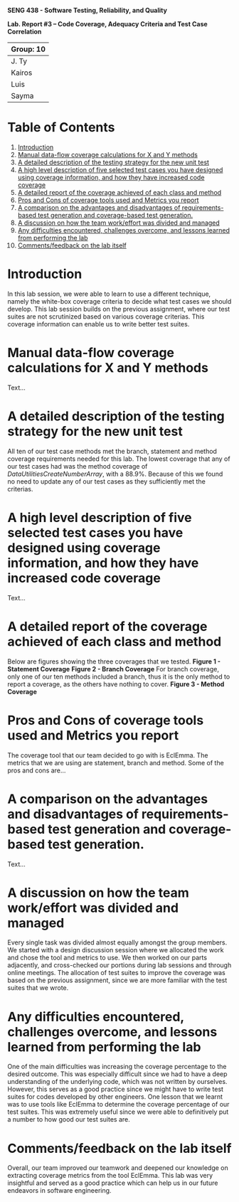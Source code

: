 **SENG 438 - Software Testing, Reliability, and Quality**

**Lab. Report #3 – Code Coverage, Adequacy Criteria and Test Case Correlation**

| Group: 10      |
|-----------------|
|J. Ty|   
|Kairos|   
|Luis|   
|Sayma|

# Table of Contents
1. [Introduction](#introduction)
2. [Manual data-flow coverage calculations for X and Y methods](#par1)
3. [A detailed description of the testing strategy for the new unit test](#par2)
4. [A high level description of five selected test cases you have designed using coverage information, and how they have increased code coverage](#par3)
5. [A detailed report of the coverage achieved of each class and method](#par4)
6. [Pros and Cons of coverage tools used and Metrics you report](#par5)
7. [A comparison on the advantages and disadvantages of requirements-based test generation and coverage-based test generation.](#par6)
8. [A discussion on how the team work/effort was divided and managed](#par7)
9. [Any difficulties encountered, challenges overcome, and lessons learned from performing the lab](#par8)
10. [Comments/feedback on the lab itself](#par9)


# Introduction <a name="introduction"></a>
In this lab session, we were able to learn to use a different technique, namely the white-box coverage criteria to decide what test cases we should develop. This lab session builds on the previous assignment, where our test suites are not scrutinized based on various coverage criterias. This coverage information can enable us to write better test suites.


# Manual data-flow coverage calculations for X and Y methods <a name="par1"></a>
Text…


# A detailed description of the testing strategy for the new unit test <a name="par2"></a>
All ten of our test case methods met the branch, statement and method coverage requirements needed for this lab. The lowest coverage that any of our test cases had was the method coverage of *DataUtilitiesCreateNumberArray*, with a 88.9%. Because of this we found no need to update any of our test cases as they sufficiently met the criterias. 


# A high level description of five selected test cases you have designed using coverage information, and how they have increased code coverage <a name="par3"></a>
Text…


# A detailed report of the coverage achieved of each class and method <a name="par4"></a>
Below are figures showing the three coverages that we tested.
**Figure 1 - Statement Coverage**
**Figure 2 - Branch Coverage**
For branch coverage, only one of our ten methods included a branch, thus it is the only method to report a coverage, as the others have nothing to cover.
**Figure 3 - Method Coverage**


# Pros and Cons of coverage tools used and Metrics you report <a name="par5"></a>
The coverage tool that our team decided to go with is EclEmma. The metrics that we are using are statement, branch and method.
Some of the pros and cons are…


# A comparison on the advantages and disadvantages of requirements-based test generation and coverage-based test generation. <a name="par6"></a>
Text…


# A discussion on how the team work/effort was divided and managed <a name="par7"></a>
Every single task was divided almost equally amongst the group members. We started with a design discussion session where we allocated the work and chose the tool and metrics to use. We then worked on our parts adjacently, and cross-checked our portions during lab sessions and through online meetings. The allocation of test suites to improve the coverage was based on the previous assignment, since we are more familiar with the test suites that we wrote.


# Any difficulties encountered, challenges overcome, and lessons learned from performing the lab <a name="par8"></a>
One of the main difficulties was increasing the coverage percentage to the desired outcome. This was especially difficult since we had to have a deep understanding of the underlying code, which was not written by ourselves. However, this serves as a good practice since we might have to write test suites for codes developed by other engineers.
One lesson that we learnt was to use tools like EclEmma to determine the coverage percentage of our test suites. This was extremely useful since we were able to definitively put a number to how good our test suites are.


# Comments/feedback on the lab itself <a name="par9"></a>
Overall, our team improved our teamwork and deepened our knowledge on extracting coverage metrics from the tool EclEmma. This lab was very insightful and served as a good practice which can help us in our future endeavors in software engineering.

